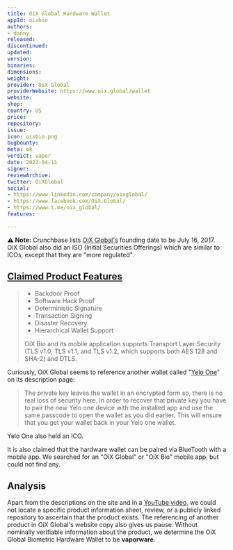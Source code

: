 ```yaml
---
title: OiX Global Hardware Wallet
appId: oixbio
authors:
- danny
released: 
discontinued: 
updated: 
version: 
binaries: 
dimensions: 
weight: 
provider: OiX Global
providerWebsite: https://www.oix.global/wallet
website: 
shop: 
country: US
price: 
repository: 
issue: 
icon: oixbio.png
bugbounty: 
meta: ok
verdict: vapor
date: 2022-04-11
signer: 
reviewArchive: 
twitter: OiXGlobal
social:
- https://www.linkedin.com/company/oixglobal/
- https://www.facebook.com/OiX.Global/
- https://www.t.me/oix_global/
features: 

---
```


**⚠️ Note:** Crunchbase lists [OiX Global's](https://www.crunchbase.com/organization/oix-open-investment-exchange) founding date to be July 16, 2017. OiX Global also did an ISO (Initial Securities Offerings) which are similar to ICOs, except that they are "more regulated".

## [Claimed Product Features](https://www.oix.global/wallet)

> - Backdoor Proof
> - Software Hack Proof
> - Deterministic Signature
> - Transaction Signing
> - Disaster Recovery
> - Hierarchical Wallet Support
>
> OiX Bio and its mobile application supports Transport Layer Security (TLS v1.0, TLS v1.1, and TLS v1.2, which supports both AES 128 and SHA-2) and DTLS.

Curiously, OiX Global seems to reference another wallet called "[Yelo One](https://web.archive.org/web/20180902044241/https://yelo.one/)" on its description page:

> The private key leaves the wallet in an encrypted form so, there is no real loss of security here. In order to recover that private key you have to pair the new Yelo one device with the installed app and use the same passcode to open the wallet as you did earlier. This will ensure that you get your wallet back in your Yelo one wallet.

Yelo One also held an ICO.

It is also claimed that the hardware wallet can be paired via BlueTooth with a mobile app. We searched for an "OiX Global" or "OiX Bio" mobile app, but could not find any.

## Analysis 

Apart from the descriptions on the site and in a [YouTube video](https://www.youtube.com/watch?v=7ZdTV78WZtI), we could not locate a specific product information sheet, review, or a publicly linked repository to ascertain that the product exists. The referencing of another product in OiX Global's website copy also gives us pause. Without nominally verifiable information about the product, we determine the OiX Global Biometric Hardware Wallet to be **vaporware**.